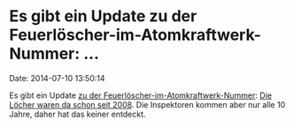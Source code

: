 Es gibt ein Update zu der Feuerlöscher-im-Atomkraftwerk-Nummer: \...
====================================================================

Date: 2014-07-10 13:50:14

Es gibt ein Update [zu der
Feuerlöscher-im-Atomkraftwerk-Nummer](http://blog.fefe.de/?ts=ad4465cb):
[Die Löcher waren da schon seit
2008](http://www.srf.ch/news/regional/aargau-solothurn/loecher-in-akw-schutzhuelle-schon-vor-sechs-jahren-gebohrt).
Die Inspektoren kommen aber nur alle 10 Jahre, daher hat das keiner
entdeckt.

